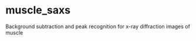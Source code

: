 muscle_saxs
===========

Background subtraction and peak recognition for x-ray diffraction images of muscle
